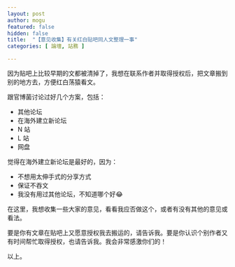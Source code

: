 ```yaml
---
layout: post
author: mogu
featured: false
hidden: false
title:  "【意见收集】有关红白贴吧同人文整理一事"
categories: [ 論壇, 站務 ]

---
```

因为贴吧上比较早期的文都被清掉了，我想在联系作者并取得授权后，把文章搬到别的地方去，方便红白荡猿看文。

跟官博菌讨论过好几个方案，包括：
+ 其他论坛
+ 在海外建立新论坛
+ N 站
+ L 站
+ 网盘

觉得在海外建立新论坛是最好的，因为：
+ 不想用太伸手式的分享方式
+ 保证不吞文
+ 我没有用过其他论坛，不知道哪个好😂

在这里，我想收集一些大家的意见，看看我应否做这个，或者有没有其他的意见或看法。

要是你有文章在贴吧上又愿意授权我去搬运的，请告诉我。要是你认识个别作者又有时间帮忙取得授权，也请告诉我。我会非常感激你们的！

以上。
